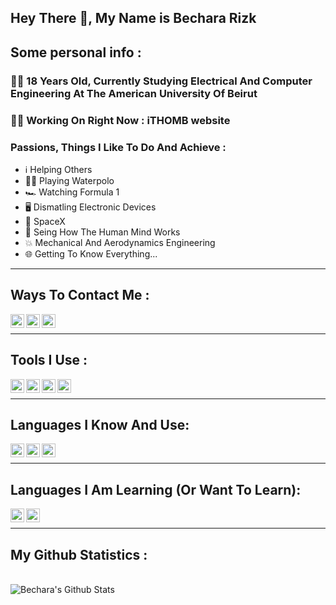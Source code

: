 ## Hey There 👋, My Name is Bechara Rizk

## Some personal info :

### 🙋‍♂️ 18 Years Old, Currently Studying Electrical And Computer Engineering At The American University Of Beirut 

 ### 👨‍💻  Working On Right Now : iTHOMB website

 ### Passions, Things I Like To Do And Achieve :
 - ℹ️ Helping Others 
 - 🤽‍♂️ Playing Waterpolo 
 - 🏎 Watching Formula 1 
 - 🖥 Dismatling Electronic Devices 
 - 🔭 SpaceX
 - 🤯 Seing How The Human Mind Works
 - 💥 Mechanical And Aerodynamics Engineering
 - 🌐 Getting To Know Everything...

---

## Ways To Contact Me :

[<img align="left" alt="Bechara | LinkedIn" width="22px" src="https://cdn.jsdelivr.net/npm/simple-icons@v3/icons/linkedin.svg" />][linkedin]
[<img align="left" alt="Bechara | Twitter" width="22px" src="https://cdn.jsdelivr.net/npm/simple-icons@v3/icons/twitter.svg" />][twitter]
[<img align="left" alt="Bechara | Instagram" width="22px" src="https://cdn.jsdelivr.net/npm/simple-icons@v3/icons/instagram.svg" />][instagram]
<br>

---


## Tools I Use :
[<img align="left" alt="VS Code" width="22px" src="https://cdn.jsdelivr.net/npm/simple-icons@3.5.0/icons/visualstudiocode.svg" />][vscode]
[<img align="left" alt="Github" width="22px" src="https://cdn.jsdelivr.net/npm/simple-icons@3.5.0/icons/github.svg" />][github]
[<img align="left" alt="Git" width="22px" src="https://cdn.jsdelivr.net/npm/simple-icons@3.5.0/icons/git.svg" />][git]
[<img align="left" alt="Raspberry Pi" width="22px" src="https://cdn.jsdelivr.net/npm/simple-icons@3.5.0/icons/raspberrypi.svg" />][rpi]
<br>

---

## Languages I Know And Use: 
[<img align="left" alt="Python" width="22px" src="https://cdn.jsdelivr.net/npm/simple-icons@3.5.0/icons/python.svg" />][python]
[<img align="left" alt="HTML" width="22px" src="https://cdn.jsdelivr.net/npm/simple-icons@3.5.0/icons/html5.svg" />][html]
[<img align="left" alt="CSS" width="22px" src="https://cdn.jsdelivr.net/npm/simple-icons@3.5.0/icons/css3.svg" />][css]

<br>

---

## Languages I Am Learning (Or Want To Learn): 
[<img align="left" alt="SASS" width="22px" src="https://cdn.jsdelivr.net/npm/simple-icons@3.5.0/icons/sass.svg" />][sass]
[<img align="left" alt="JavaScript" width="22px" src="https://cdn.jsdelivr.net/npm/simple-icons@3.5.0/icons/javascript.svg" />][javascript]


<br>

---

## My Github Statistics :
<br>

<img align="left" alt="Bechara's Github Stats" src="https://github-readme-stats.codestackr.vercel.app/api?username=bechara-rizk&show_icons=true&hide_border=false&theme=dark&title_color=78FF97&text_color=FFD300" />



[twitter]: https://twitter.com/BecharaRizk21
[linkedin]:www.linkedin.com/in/rizk-bechara
[instagram]:https://www.instagram.com/bichhhhhh21/
[vscode]:https://code.visualstudio.com
[github]:https://github.com
[git]:https://git-scm.com
[python]:https://www.python.org
[html]:https://en.wikipedia.org/wiki/HTML
[css]:https://en.wikipedia.org/wiki/Cascading_Style_Sheets
[sass]:https://sass-lang.com
[javascript]:https://en.wikipedia.org/wiki/JavaScript
[rpi]:https://www.raspberrypi.org